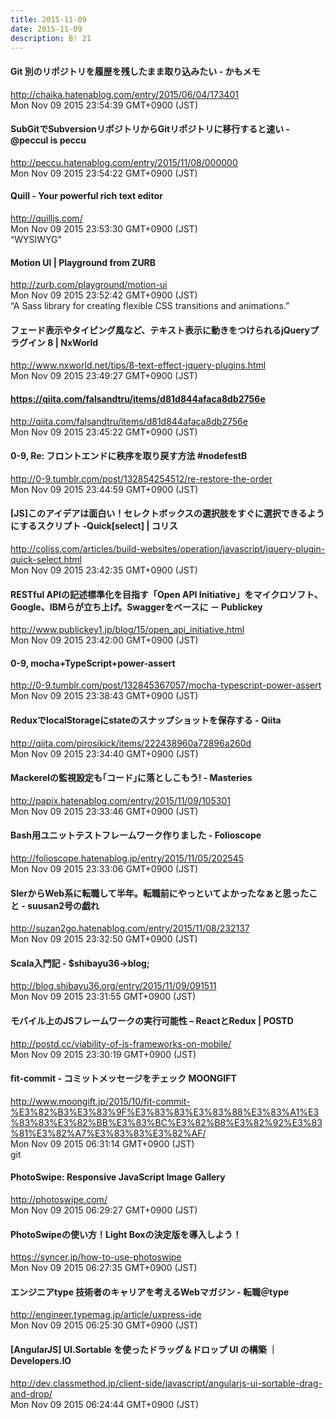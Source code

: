 ```yaml
---
title: 2015-11-09
date: 2015-11-09
description: B! 21
---
```


#### Git 別のリポジトリを履歴を残したまま取り込みたい - かもメモ
http://chaika.hatenablog.com/entry/2015/06/04/173401<br>
Mon Nov 09 2015 23:54:39 GMT+0900 (JST)<br>


#### SubGitでSubversionリポジトリからGitリポジトリに移行すると速い - @peccul is peccu
http://peccu.hatenablog.com/entry/2015/11/08/000000<br>
Mon Nov 09 2015 23:54:22 GMT+0900 (JST)<br>


#### Quill - Your powerful rich text editor
http://quilljs.com/<br>
Mon Nov 09 2015 23:53:30 GMT+0900 (JST)<br>
“WYSIWYG”


#### Motion UI | Playground from ZURB
http://zurb.com/playground/motion-ui<br>
Mon Nov 09 2015 23:52:42 GMT+0900 (JST)<br>
“A Sass library for creating flexible CSS transitions and animations.”


#### フェード表示やタイピング風など、テキスト表示に動きをつけられるjQueryプラグイン 8 | NxWorld
http://www.nxworld.net/tips/8-text-effect-jquery-plugins.html<br>
Mon Nov 09 2015 23:49:27 GMT+0900 (JST)<br>


#### https://qiita.com/falsandtru/items/d81d844afaca8db2756e
http://qiita.com/falsandtru/items/d81d844afaca8db2756e<br>
Mon Nov 09 2015 23:45:22 GMT+0900 (JST)<br>


#### 0-9, Re: フロントエンドに秩序を取り戻す方法 #nodefestB
http://0-9.tumblr.com/post/132854254512/re-restore-the-order<br>
Mon Nov 09 2015 23:44:59 GMT+0900 (JST)<br>


####   [JS]このアイデアは面白い！セレクトボックスの選択肢をすぐに選択できるようにするスクリプト -Quick[select] | コリス
http://coliss.com/articles/build-websites/operation/javascript/jquery-plugin-quick-select.html<br>
Mon Nov 09 2015 23:42:35 GMT+0900 (JST)<br>


#### RESTful APIの記述標準化を目指す「Open API Initiative」をマイクロソフト、Google、IBMらが立ち上げ。Swaggerをベースに － Publickey
http://www.publickey1.jp/blog/15/open_api_initiative.html<br>
Mon Nov 09 2015 23:42:00 GMT+0900 (JST)<br>


#### 0-9, mocha+TypeScript+power-assert
http://0-9.tumblr.com/post/132845367057/mocha-typescript-power-assert<br>
Mon Nov 09 2015 23:38:43 GMT+0900 (JST)<br>


#### ReduxでlocalStorageにstateのスナップショットを保存する - Qiita
http://qiita.com/pirosikick/items/222438960a72896a260d<br>
Mon Nov 09 2015 23:34:40 GMT+0900 (JST)<br>


#### Mackerelの監視設定も｢コード｣に落としこもう! - Masteries
http://papix.hatenablog.com/entry/2015/11/09/105301<br>
Mon Nov 09 2015 23:33:46 GMT+0900 (JST)<br>


#### Bash用ユニットテストフレームワーク作りました - Folioscope
http://folioscope.hatenablog.jp/entry/2015/11/05/202545<br>
Mon Nov 09 2015 23:33:06 GMT+0900 (JST)<br>


#### SIerからWeb系に転職して半年。転職前にやっといてよかったなぁと思ったこと - suusan2号の戯れ
http://suzan2go.hatenablog.com/entry/2015/11/08/232137<br>
Mon Nov 09 2015 23:32:50 GMT+0900 (JST)<br>


#### Scala入門記 - $shibayu36->blog;
http://blog.shibayu36.org/entry/2015/11/09/091511<br>
Mon Nov 09 2015 23:31:55 GMT+0900 (JST)<br>


#### モバイル上のJSフレームワークの実行可能性 – ReactとRedux | POSTD
http://postd.cc/viability-of-js-frameworks-on-mobile/<br>
Mon Nov 09 2015 23:30:19 GMT+0900 (JST)<br>


#### fit-commit - コミットメッセージをチェック MOONGIFT
http://www.moongift.jp/2015/10/fit-commit-%E3%82%B3%E3%83%9F%E3%83%83%E3%83%88%E3%83%A1%E3%83%83%E3%82%BB%E3%83%BC%E3%82%B8%E3%82%92%E3%83%81%E3%82%A7%E3%83%83%E3%82%AF/<br>
Mon Nov 09 2015 06:31:14 GMT+0900 (JST)<br>
git


#### PhotoSwipe: Responsive JavaScript Image Gallery
http://photoswipe.com/<br>
Mon Nov 09 2015 06:29:27 GMT+0900 (JST)<br>


#### PhotoSwipeの使い方！Light Boxの決定版を導入しよう！
https://syncer.jp/how-to-use-photoswipe<br>
Mon Nov 09 2015 06:27:35 GMT+0900 (JST)<br>


#### エンジニアtype 技術者のキャリアを考えるWebマガジン - 転職＠type
http://engineer.typemag.jp/article/uxpress-ide<br>
Mon Nov 09 2015 06:25:30 GMT+0900 (JST)<br>


#### [AngularJS] UI.Sortable を使ったドラッグ＆ドロップ UI の構築 ｜ Developers.IO
http://dev.classmethod.jp/client-side/javascript/angularjs-ui-sortable-drag-and-drop/<br>
Mon Nov 09 2015 06:24:44 GMT+0900 (JST)<br>



